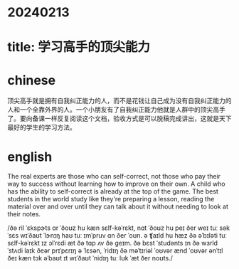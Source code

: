 # 20240213

# title: 学习高手的顶尖能力 

# chinese 
顶尖高手就是拥有自我纠正能力的人，而不是花钱让自己成为没有自我纠正能力的人和一个全靠外界的人。一个小朋友有了自我纠正能力他就是人群中的顶尖高手了。要向备课一样反复阅读这个文档，验收方式是可以脱稿完成讲出，这就是天下最好的学生的学习方法。

# english
The real experts are those who can self-correct, not those who pay their way to success without learning how to improve on their own. A child who has the ability to self-correct is already at the top of the game. The best students in the world study like they're preparing a lesson, reading the material over and over until they can talk about it without needing to look at their notes.

/ðə ril ˈɛkspɝts ɑr ˈðoʊz hu kæn sɛlf-kəˈrɛkt, nɑt ˈðoʊz hu peɪ ðer weɪ tuː səkˈsɛs wɪˈðaʊt ˈlɝnɪŋ haʊ tuː ɪmˈpruv ɑn ðer ˈoʊn. ə ʧaɪld hu hæz ðə əˈbɪləti tuː sɛlf-kəˈrɛkt ɪz ɔlˈrɛdi æt ðə tɑp ʌv ðə ɡeɪm. ðə bɛst ˈstudənts ɪn ðə wɜrld ˈstʌdi laɪk ðeər prɪˈpɛrɪŋ ə ˈlɛsən, ˈridɪŋ ðə məˈtɪriəl ˈoʊvər ænd ˈoʊvər ənˈtɪl ðeɪ kæn tɔk əˈbaʊt ɪt wɪˈðaʊt ˈnidɪŋ tuː lʊk ˈæt ðer noʊts./
